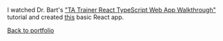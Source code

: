I watched Dr. Bart's ["TA Trainer React TypeScript Web App Walkthrough"](https://www.youtube.com/watch?v=q8eYF6cUi5c) tutorial and created [this](https://timblakel.github.io/my-app/) basic React app.
  
[Back to portfolio](https://timblakel.github.io/)  